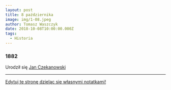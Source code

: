 ```yaml
---
layout: post
title: 8 października
image: img/1-08.jpeg
author: Tomasz Waszczyk
date: 2018-10-08T10:00:00.000Z
tags:
  - Historia
---
```


### 1882

Urodził się <a href="https://en.wikipedia.org/wiki/Jan_Czekanowski" target="_blank">Jan Czekanowski</a>

---

<a href="https://github.com/TomaszWaszczyk/historia.waszczyk.com/edit/master/src/content/october-8.md" target="_blank">Edytuj tę stronę dzieląc się własnymi notatkami!</a>
